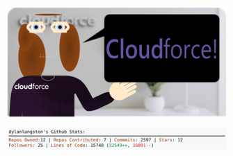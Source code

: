 <!-- 
Version 2.0.151
Built Thu Nov 21 2024 05:06:28 GMT+0000 (Coordinated Universal Time)
-->

<h1 align="center">
  <a href="https://github.com/dylanlangston/dylanlangston/tree/master/src" title="Click to View Source">
    <picture width="100%" alt="Dylan">
      <source media="(prefers-color-scheme: dark)" srcset="dylan-dark.svg?version=2.0.151">
      <img src="dylan-light.svg?version=2.0.151" alt="Dylan">
    </picture>
  </a>
</h1>

<div align="center">
  <picture width="100%" alt="Profile Info and Stats">
    <source media="(prefers-color-scheme: dark)" srcset="stats-dark.svg?version=2.0.151">
    <img src="stats-light.svg?version=2.0.151" alt="Profile Info and Stats">
  </picture>
</div>
